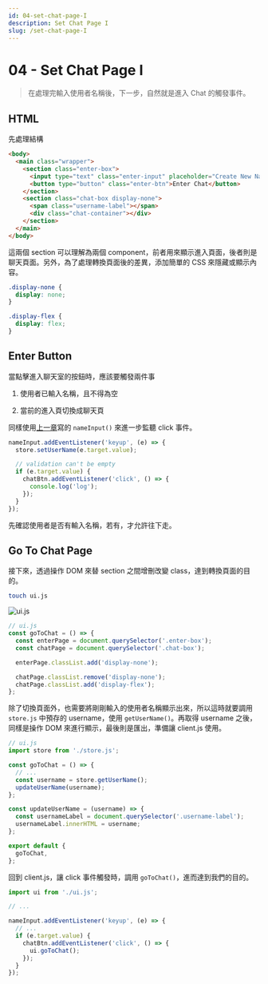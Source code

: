 ```yaml
---
id: 04-set-chat-page-I
description: Set Chat Page I
slug: /set-chat-page-I
---
```


# 04 - Set Chat Page I

> 在處理完輸入使用者名稱後，下一步，自然就是進入 Chat 的觸發事件。

## HTML

先處理結構

```html
<body>
  <main class="wrapper">
    <section class="enter-box">
      <input type="text" class="enter-input" placeholder="Create New Name" />
      <button type="button" class="enter-btn">Enter Chat</button>
    </section>
    <section class="chat-box display-none">
      <span class="username-label"></span>
      <div class="chat-container"></div>
    </section>
  </main>
</body>
```

這兩個 section 可以理解為兩個 component，前者用來顯示進入頁面，後者則是聊天頁面。另外，為了處理轉換頁面後的差異，添加簡單的 CSS 來隱藏或顯示內容。

```css
.display-none {
  display: none;
}

.display-flex {
  display: flex;
}
```

## Enter Button

當點擊進入聊天室的按鈕時，應該要觸發兩件事

1. 使用者已輸入名稱，且不得為空

2. 當前的進入頁切換成聊天頁

同樣使用[上一章](https://pitt-docusaurus.netlify.app/docs/set-username#set-name)寫的 `nameInput()` 來進一步監聽 click 事件。

```js
nameInput.addEventListener('keyup', (e) => {
  store.setUserName(e.target.value);

  // validation can't be empty
  if (e.target.value) {
    chatBtn.addEventListener('click', () => {
      console.log('log');
    });
  }
});
```

先確認使用者是否有輸入名稱，若有，才允許往下走。

## Go To Chat Page

接下來，透過操作 DOM 來替 section 之間增刪改變 class，達到轉換頁面的目的。

```bash
touch ui.js
```

![ui.js](https://i.imgur.com/1FFbpjy.png)

```js
// ui.js
const goToChat = () => {
  const enterPage = document.querySelector('.enter-box');
  const chatPage = document.querySelector('.chat-box');

  enterPage.classList.add('display-none');

  chatPage.classList.remove('display-none');
  chatPage.classList.add('display-flex');
};
```

除了切換頁面外，也需要將剛剛輸入的使用者名稱顯示出來，所以這時就要調用 `store.js` 中預存的 username，使用 `getUserName()`。再取得 username 之後，同樣是操作 DOM 來進行顯示，最後則是匯出，準備讓 client.js 使用。

```js
// ui.js
import store from './store.js';

const goToChat = () => {
  // ...
  const username = store.getUserName();
  updateUserName(username);
};

const updateUserName = (username) => {
  const usernameLabel = document.querySelector('.username-label');
  usernameLabel.innerHTML = username;
};

export default {
  goToChat,
};
```

回到 client.js，讓 click 事件觸發時，調用 `goToChat()`，進而達到我們的目的。

```js
import ui from './ui.js';

// ...

nameInput.addEventListener('keyup', (e) => {
  // ...
  if (e.target.value) {
    chatBtn.addEventListener('click', () => {
      ui.goToChat();
    });
  }
});
```

